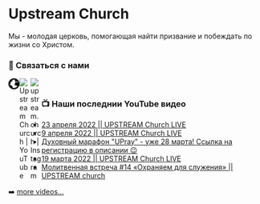 # Upstream Church

Мы - молодая церковь, помогающая найти призвание и побеждать по жизни со Христом.

### 👥 Связаться с нами

[<img align="left" alt="upstream.life" width="22px" src="https://raw.githubusercontent.com/iconic/open-iconic/master/svg/globe.svg" />][website]
[<img align="left" alt="UpstreamChurch | YouTube" width="22px" src="https://cdn.jsdelivr.net/npm/simple-icons@v3/icons/youtube.svg" />][youtube]
[<img align="left" alt="upstream.church | Instagram" width="22px" src="https://cdn.jsdelivr.net/npm/simple-icons@v3/icons/instagram.svg" />][instagram]

<br />

### 📺 Наши последнии YouTube видео
<!-- YOUTUBE:START -->
- [23 апреля 2022 || UPSTREAM Church LIVE](https://www.youtube.com/watch?v=Z5fG2GY2R60)
- [9 апреля 2022 || UPSTREAM Church LIVE](https://www.youtube.com/watch?v=A20Z5kkrj9c)
- [Духовный марафон &quot;UPray&quot; - уже 28 марта! Ссылка на регистрацию в описании 😉](https://www.youtube.com/watch?v=ZChNvzc2Iv4)
- [19 марта 2022 || UPSTREAM Church LIVE](https://www.youtube.com/watch?v=QIEt7seh8bQ)
- [Молитвенная встреча #14 «Охраняем для служения» || UPSTREAM church](https://www.youtube.com/watch?v=qslAVGzl_z8)
<!-- YOUTUBE:END -->

➡️ [more videos...](https://youtube.com/UpstreamChurch)

[website]: https://upstream.life/
[youtube]: https://youtube.com/UpstreamChurch
[instagram]: https://www.instagram.com/upstream.church
